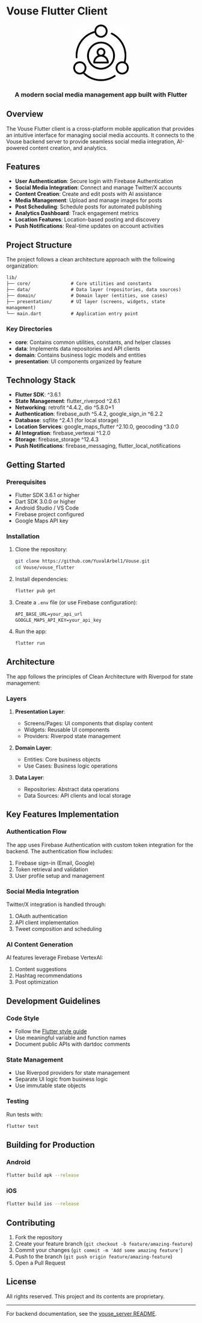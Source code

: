# Vouse Flutter Client

<div align="center">
  <img src="assets/images/vouse_app_logo.png" alt="Vouse Logo" width="150">
  <h3>A modern social media management app built with Flutter</h3>
</div>

## Overview

The Vouse Flutter client is a cross-platform mobile application that provides an intuitive interface for managing social media accounts. It connects to the Vouse backend server to provide seamless social media integration, AI-powered content creation, and analytics.

## Features

- **User Authentication**: Secure login with Firebase Authentication
- **Social Media Integration**: Connect and manage Twitter/X accounts
- **Content Creation**: Create and edit posts with AI assistance
- **Media Management**: Upload and manage images for posts
- **Post Scheduling**: Schedule posts for automated publishing
- **Analytics Dashboard**: Track engagement metrics
- **Location Features**: Location-based posting and discovery
- **Push Notifications**: Real-time updates on account activities

## Project Structure

The project follows a clean architecture approach with the following organization:

```
lib/
├── core/               # Core utilities and constants
├── data/               # Data layer (repositories, data sources)
├── domain/             # Domain layer (entities, use cases)
├── presentation/       # UI layer (screens, widgets, state management)
└── main.dart           # Application entry point
```

### Key Directories

- **core**: Contains common utilities, constants, and helper classes
- **data**: Implements data repositories and API clients
- **domain**: Contains business logic models and entities
- **presentation**: UI components organized by feature

## Technology Stack

- **Flutter SDK**: ^3.6.1
- **State Management**: flutter_riverpod ^2.6.1
- **Networking**: retrofit ^4.4.2, dio ^5.8.0+1
- **Authentication**: firebase_auth ^5.4.2, google_sign_in ^6.2.2
- **Database**: sqflite ^2.4.1 (for local storage)
- **Location Services**: google_maps_flutter ^2.10.0, geocoding ^3.0.0
- **AI Integration**: firebase_vertexai ^1.2.0
- **Storage**: firebase_storage ^12.4.3
- **Push Notifications**: firebase_messaging, flutter_local_notifications

## Getting Started

### Prerequisites

- Flutter SDK 3.6.1 or higher
- Dart SDK 3.0.0 or higher
- Android Studio / VS Code
- Firebase project configured
- Google Maps API key

### Installation

1. Clone the repository:
   ```bash
   git clone https://github.com/YuvalArbel1/Vouse.git
   cd Vouse/vouse_flutter
   ```

2. Install dependencies:
   ```bash
   flutter pub get
   ```

3. Create a `.env` file (or use Firebase configuration):
   ```
   API_BASE_URL=your_api_url
   GOOGLE_MAPS_API_KEY=your_api_key
   ```

4. Run the app:
   ```bash
   flutter run
   ```

## Architecture

The app follows the principles of Clean Architecture with Riverpod for state management:

### Layers

1. **Presentation Layer**:
   - Screens/Pages: UI components that display content
   - Widgets: Reusable UI components
   - Providers: Riverpod state management

2. **Domain Layer**:
   - Entities: Core business objects
   - Use Cases: Business logic operations

3. **Data Layer**:
   - Repositories: Abstract data operations
   - Data Sources: API clients and local storage

## Key Features Implementation

### Authentication Flow

The app uses Firebase Authentication with custom token integration for the backend. The authentication flow includes:

1. Firebase sign-in (Email, Google)
2. Token retrieval and validation
3. User profile setup and management

### Social Media Integration

Twitter/X integration is handled through:
1. OAuth authentication
2. API client implementation
3. Tweet composition and scheduling

### AI Content Generation

AI features leverage Firebase VertexAI:
1. Content suggestions
2. Hashtag recommendations
3. Post optimization

## Development Guidelines

### Code Style

- Follow the [Flutter style guide](https://flutter.dev/docs/development/tools/formatting)
- Use meaningful variable and function names
- Document public APIs with dartdoc comments

### State Management

- Use Riverpod providers for state management
- Separate UI logic from business logic
- Use immutable state objects

### Testing

Run tests with:
```bash
flutter test
```

## Building for Production

### Android

```bash
flutter build apk --release
```

### iOS

```bash
flutter build ios --release
```

## Contributing

1. Fork the repository
2. Create your feature branch (`git checkout -b feature/amazing-feature`)
3. Commit your changes (`git commit -m 'Add some amazing feature'`)
4. Push to the branch (`git push origin feature/amazing-feature`)
5. Open a Pull Request

## License

All rights reserved. This project and its contents are proprietary.

---

For backend documentation, see the [vouse_server README](../vouse_server/README.md).
